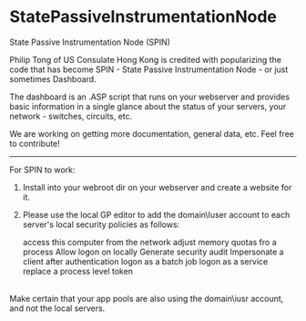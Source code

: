 # StatePassiveInstrumentationNode
State Passive Instrumentation Node (SPIN)

Philip Tong of US Consulate Hong Kong is credited with popularizing the code that has become SPIN - State Passive Instrumentation Node - or just sometimes Dashboard.

The dashboard is an .ASP script that runs on your webserver and provides basic information in a single glance about the status of your servers, your network - switches, circuits, etc.

We are working on getting more documentation, general data, etc. Feel free to contribute!

_____________________________________________________________________
For SPIN to work: 

1) Install into your webroot dir on your webserver and create a website for it.

2) Please use the local GP editor to add the domain\Iuser account to each server's local security policies as follows:

    access this computer from the network
    adjust memory quotas fro a process
    Allow logon on locally
    Generate security audit
    Impersonate a client after authentication
    logon as a batch job
    logon as a service
    replace a process level token
<br>
Make certain that your app pools are also using the domain\iusr account, and not the local servers.
